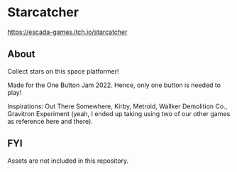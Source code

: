 # Starcatcher
https://escada-games.itch.io/starcatcher

## About

Collect stars on this space platformer!

Made for the One Button Jam 2022. Hence, only one button is needed to play!

Inspirations: Out There Somewhere, Kirby, Metroid, Wallker Demolition Co., Gravitron Experiment (yeah, I ended up taking using two of our other games as reference here and there).

## FYI

Assets are not included in this repository.